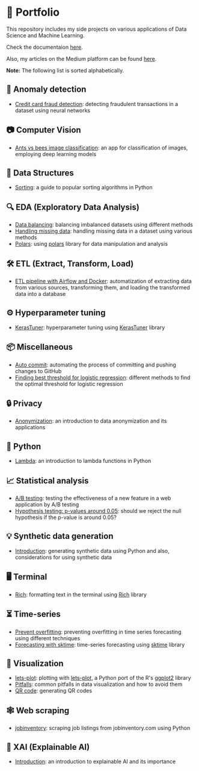 # :rocket: Portfolio

This repository includes my side projects on various applications of Data Science and Machine Learning.

Check the documentaion [here](https://smortezah.github.io/portfolio/docs).

Also, my articles on the Medium platform can be found [here](https://medium.com/@morihosseini/).

**Note:** The following list is sorted alphabetically.

## :rotating_light: Anomaly detection

- [Credit card fraud detection](anomaly-detection/fraud-detection.ipynb): detecting fraudulent transactions in a dataset using neural networks

## :camera: Computer Vision

- [Ants vs bees image classification](computer-vision/ants-bees-classification/image-classification.ipynb): an app for classification of images, employing deep learning models

## 🧩 Data Structures

- [Sorting](data-structure/sorting-popular.ipynb): a guide to popular sorting algorithms in Python

## :mag: EDA (Exploratory Data Analysis)

- [Data balancing](eda/data-balancing.ipynb): balancing imbalanced datasets using different methods
- [Handling missing data](eda/missing-data.ipynb): handling missing data in a dataset using various methods
- [Polars](eda/polars.ipynb): using [polars](https://www.pola.rs) library for data manipulation and analysis

## :hammer_and_wrench: ETL (Extract, Transform, Load)

- [ETL pipeline with Airflow and Docker](etl/airflow-docker): automatization of extracting data from various sources, transforming them, and loading the transformed data into a database

## :gear: Hyperparameter tuning

- [KerasTuner](hypertune/kerasTuner.ipynb): hyperparameter tuning using [KerasTuner](https://keras.io/keras_tuner/) library

## :package: Miscellaneous

- [Auto commit](misc/auto-commit): automating the process of committing and pushing changes to GitHub
- [Finding best threshold for logistic regression](misc/threshold-logistic-regression.ipynb): different methods to find the optimal threshold for logistic regression

## :lock: Privacy

- [Anonymization](privacy/anonymization.ipynb): an introduction to data anonymization and its applications

## :snake: Python

- [Lambda](python/lambda.ipynb): an introduction to lambda functions in Python

## :chart_with_upwards_trend: Statistical analysis

- [A/B testing](stats/ab-test.ipynb): testing the effectiveness of a new feature in a web application by A/B testing
- [Hypothesis testing: p-values around 0.05](stats/pvalue-around-0.05.ipynb): should we reject the null hypothesis if the p-value is around 0.05?

## :bulb: Synthetic data generation

- [Introduction](synthetic-data/intro.ipynb): generating synthetic data using Python and also, considerations for using synthetic data

## :desktop_computer: Terminal

- [Rich](terminal/rich/rich.ipynb): formatting text in the terminal using [Rich](https://github.com/Textualize/rich) library

## :hourglass_flowing_sand: Time-series

- [Prevent overfitting](time-series/prevent-overfitting.ipynb): preventing overfitting in time series forecasting using different techniques
- [Forecasting with sktime](time-series/sktime.ipynb): time-series forecasting using [sktime](https://github.com/sktime/sktime) library

## :art: Visualization

- [lets-plot](visualization/lets-plot): plotting with [lets-plot](https://lets-plot.org/index.html), a Python port of the R's [ggplot2](https://ggplot2.tidyverse.org/) library
- [Pitfalls](visualization/pitfalls.ipynb): common pitfalls in data visualization and how to avoid them
- [QR code](visualization/qrcode.ipynb): generating QR codes

## :spider_web: Web scraping

- [jobinventory](scrape/jobinventory.com/tutorial.ipynb): scraping job listings from jobinventory.com using Python

## :memo: XAI (Explainable AI)

- [Introduction](xai/intro.ipynb): an introduction to explainable AI and its importance
